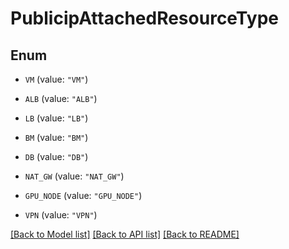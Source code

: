 # PublicipAttachedResourceType

## Enum


* `VM` (value: `"VM"`)

* `ALB` (value: `"ALB"`)

* `LB` (value: `"LB"`)

* `BM` (value: `"BM"`)

* `DB` (value: `"DB"`)

* `NAT_GW` (value: `"NAT_GW"`)

* `GPU_NODE` (value: `"GPU_NODE"`)

* `VPN` (value: `"VPN"`)


[[Back to Model list]](../README.md#documentation-for-models) [[Back to API list]](../README.md#documentation-for-api-endpoints) [[Back to README]](../README.md)


